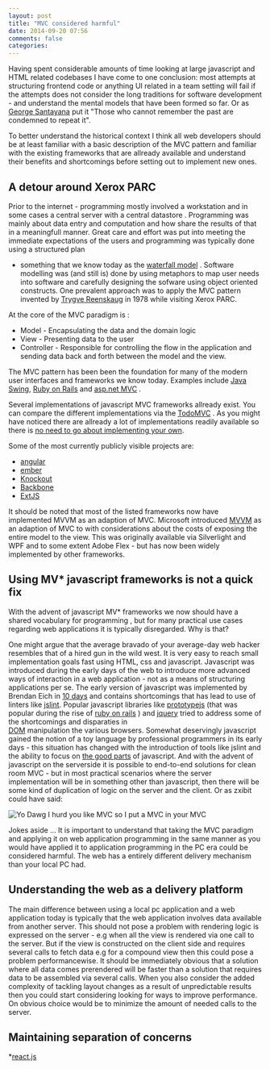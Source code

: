 ```yaml
---
layout: post
title: "MVC considered harmful"
date: 2014-09-20 07:56
comments: false
categories:
---
```

Having spent considerable amounts of time looking at large javascript and HTML related codebases I have come to one conclusion:
most attempts at structuring frontend code or anything UI related in a team setting will fail if the attempts does not consider the long traditions
for software development - and understand the mental models that have been formed so far.
Or as [George Santayana](http://www.wikiwand.com/en/George_Santayana) put it "Those who cannot remember the past are condemned to repeat it".

To better understand the historical context I think all web developers should be at least familiar with a basic description of
the MVC pattern and familiar with the existing frameworks that are allready available and understand their benefits and shortcomings before setting
out to implement new ones.

## A detour around Xerox PARC
Prior to the internet - programming mostly involved a workstation and in some cases a central server with a central datastore .
Programming was mainly about data entry and computation and how share the results of that in a meaningfull manner.
Great care and effort was put into meeting the immediate expectations of the users and programming was typically done using a structured plan
- something that we know today as the [waterfall model](https://www.wikiwand.com/en/Waterfall_model) .
Software modelling was (and still is) done by using metaphors to map user needs into software and carefully designing the sofware using object 
oriented constructs.
One prevalent approach was to apply the MVC pattern invented by [Trygve Reenskaug](https://www.wikiwand.com/en/Trygve_Reenskaug)
in 1978 while visiting Xerox PARC.

At the core of the MVC paradigm is :

* Model -  Encapsulating the data and the domain logic
* View -   Presenting data to the user
* Controller - Responsible for controlling the flow in the application and sending data back and forth between the model and the view.

The MVC pattern has been been the foundation for many of the modern user interfaces and frameworks we know today. Examples include [Java Swing](http://www.oracle.com/technetwork/java/architecture-142923.html), [Ruby on Rails](http://guides.rubyonrails.org/getting_started.html)  and [asp.net MVC](http://www.asp.net/mvc) .  

Several implementations of javascript MVC frameworks allready exist. You can compare the different implementations via the [TodoMVC](http://todomvc.com) . As you might have noticed there are allready a lot of implementations readily available so there is [no need to go about implementing your own](http://blog.tastejs.com/yet-another-framework-syndrome-yafs).

Some of the most currently publicly visible projects are:

* [angular](https://angularjs.org)
* [ember](https://emberjs.com)
* [Knockout](https://knockoutjs.com)
* [Backbone](https://backbonejs.org)
* [ExtJS](http://dev.sencha.com/ext/5.0.0/)

It should be noted that most of the listed frameworks now have implemented MVVM as an adaption of MVC.
Microsoft introduced [MVVM](http://addyosmani.com/blog/understanding-mvvm-a-guide-for-javascript-developers/) as an adaption of MVC to
with considerations about the costs of exposing the entire model to the view. This was originally available via Silverlight and WPF and to some
extent Adobe Flex -  but has now been widely implemented by other frameworks.

## Using MV* javascript frameworks is not a quick fix
With the advent of javascript  MV* frameworks we now should have a shared vocabulary for programming , but for many practical use cases regarding
web applications it is typically disregarded. Why is that?

One might argue that the average bravado of your average-day web hacker resembles that of a hired gun in the wild west. It is very easy to reach small
implementation goals fast using HTML, css and javascript.  Javascript was introduced during the early days of the web to introduce more advanced ways 
of interaction in a web application - not as a  means of structuring applications per se. The early version of javascript was implemented by Brendan 
Eich in [10 days](https://www.w3.org/community/webed/wiki/A_Short_History_of_JavaScript) and contains shortcomings that has lead to use of linters 
like [jslint](https://jslint.com).  Popular javascript libraries like [prototypejs](https://prototypejs.org) (that was popular during the rise of 
[ruby on rails](https://rubyonrails.org) ) and  [jquery](https://jquery.com) tried to address some of the shortcomings and disparaties in  
[DOM](https://wwww.w3.org/DOM) manipulation the various browsers. Somewhat deservingly javascript gained the notion of a toy language by professional
programmers in its early days - this situation has changed with the introduction of tools like jslint and the ability to focus on
[the good parts](http://www.amazon.com/JavaScript-Good-Parts-Douglas-Crockford/dp/0596517742) of javascript. And with the advent of  javascript on the
serverside it is possible to end-to-end solutions for clean room MVC  - but in most practical scenarios where the server implementation will be in 
something other than javascript, then there will be some kind of duplication of logic on the server and the client. Or as zxibit could have said:

![Yo Dawg I hurd you like MVC so I put a MVC in your MVC](http://cdn.meme.am/instances/500x/50530257.jpg)


Jokes aside ... It is important to understand that taking the MVC paradigm and applying it on web application programming in the same manner as you 
would have applied it to application programming in the PC era could be considered harmful. The web has a entirely different delivery mechanism 
than your local PC had.

##  Understanding the web as a delivery platform 

The main difference between using a local pc application and a web application today is typically that the web application involves data available from 
another server. This should not pose a problem with rendering logic is expressed on the server - e.g when all the view is rendered via one call to the 
server. But if the view is constructed on the client side and requires several calls to fetch data e.g for a compound view then this could pose a problem
performancewise. It should be immediately obvious that a solution where all data comes prerendered will be faster than a solution that requires data to 
be assembled via several calls. When you also consider the added complexity of tackling layout changes as a result of unpredictable results then you 
could start considering looking for ways to improve performance. On obvious choice would be to minimize the amount of needed calls to the server. 


## Maintaining separation of concerns
*[react.js](http://facebook.github.io/react/)
